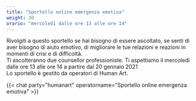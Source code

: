 ```yaml
---
title: "Sportello online emergenza emotiva"
weight: 30
orario: "mercoledì dalle ore 13 alle ore 14"
---
```


Rivolgiti a questo sportello se hai bisogno di essere ascoltato, se senti di aver bisogno di aiuto emotivo, di migliorare le tue relazioni e reazioni in momenti di crisi e di difficoltà.  
Ti ascolteranno due counsellor professioniste.
Ti aspettiamo il mercoledì dalle ore 13 alle ore 14 a partire dal 20 gennaio 2021   
Lo sportello è gestito da operatori di Human Art.

{{< chat party="humanart" operatorname="Sportello online emergenza emotiva" >}}

